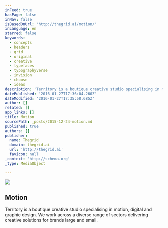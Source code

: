 ```yaml
---
inFeed: true
hasPage: false
inNav: false
isBasedOnUrl: 'http://thegrid.ai/motion/'
inLanguage: en
starred: false
keywords:
  - concepts
  - headers
  - grid
  - original
  - creative
  - typefaces
  - typographyverse
  - invision
  - choose
  - ideas
description: 'Territory is a boutique creative studio specialising in motion, digital and graphic design. We work across a diverse range of sectors delivering creative solutions for brands large and small.'
datePublished: '2016-01-27T17:36:04.260Z'
dateModified: '2016-01-27T17:35:58.685Z'
author: []
related: []
app_links: []
title: Motion
sourcePath: _posts/2015-12-24-motion.md
published: true
authors: []
publisher:
  name: Thegrid
  domain: thegrid.ai
  url: 'http://thegrid.ai'
  favicon: null
_context: 'http://schema.org'
_type: MediaObject

---
```

![](https://the-grid-user-content.s3-us-west-2.amazonaws.com/fda38fa9-692c-4e0e-a7d1-05d74e0347b2.png)

<article style=""><h1>Motion</h1><p>Territory is a boutique creative studio specialising in motion, digital and graphic design. We work across a diverse range of sectors delivering creative solutions for brands large and small.</p></article>
